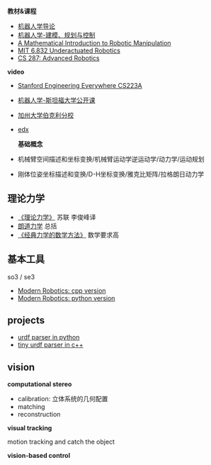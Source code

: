 **教材&课程**

- [机器人学导论](https://book.douban.com/subject/1831719/)
- [机器人学-建模、规划与控制]()
- [A Mathematical Introduction to Robotic Manipulation](http://www.cds.caltech.edu/~murray/mlswiki/index.php?title=Main_Page)
- [MIT 6.832 Underactuated Robotics](http://underactuated.csail.mit.edu/Spring2021/index.html)
- [CS 287: Advanced Robotics](https://people.eecs.berkeley.edu/~pabbeel/cs287-fa19/)

**video**

- [Stanford Engineering Everywhere CS223A](http://videolectures.net/stanfordcs223aw08_introduction_robotics/)

- [机器人学-斯坦福大学公开课](http://open.163.com/special/opencourse/robotics.html)

- [加州大学伯克利分校](https://people.eecs.berkeley.edu/~pabbeel/cs287-fa15/)

- [edx](https://courses.edx.org/courses/course-v1:PennX+ROBO1x+1T2017/course/)

  **基础概念**

- 机械臂空间描述和坐标变换/机械臂运动学逆运动学/动力学/运动规划

- 刚体位姿坐标描述和变换/D-H坐标变换/雅克比矩阵/拉格朗日动力学

## 理论力学

- [《理论力学》](https://book.douban.com/subject/1684060/) 苏联 李俊峰译
- [朗道力学](https://book.douban.com/subject/25940840/) 总括
- [《经典力学的数学方法》](https://book.douban.com/subject/1728598/) 数学要求高


## 基本工具

so3 / se3

- [Modern Robotics: cpp version](https://github.com/Le0nX/ModernRoboticsCpp)
- [Modern Robotics: python version](https://github.com/NxRLab/ModernRobotics/tree/master/packages/Python)


## projects

- [urdf parser in python](https://github.com/mahaarbo/urdf2casadi/blob/master/urdf2casadi/urdfparser.py)
- [tiny urdf parser in c++](https://github.com/ORB-HD/URDF_Parser)

## vision

**computational stereo** 

- calibration: 立体系统的几何配置
- matching
- reconstruction

**visual tracking**

motion tracking and catch the object

**vision-based control**

